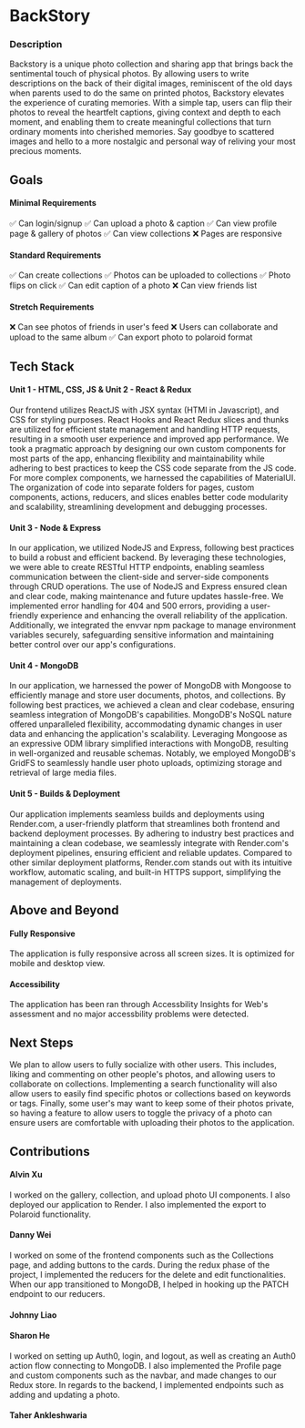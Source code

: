 # BackStory

### Description
Backstory is a unique photo collection and sharing app that brings back the sentimental touch of physical photos. By allowing users to write descriptions on the back of their digital images, reminiscent of the old days when parents used to do the same on printed photos, Backstory elevates the experience of curating memories. With a simple tap, users can flip their photos to reveal the heartfelt captions, giving context and depth to each moment, and enabling them to create meaningful collections that turn ordinary moments into cherished memories. Say goodbye to scattered images and hello to a more nostalgic and personal way of reliving your most precious moments. 

## Goals
#### Minimal Requirements
✅ Can login/signup
✅ Can upload a photo & caption
✅ Can view profile page & gallery of photos
✅ Can view collections
❌ Pages are responsive

#### Standard Requirements
✅ Can create collections
✅ Photos can be uploaded to collections
✅ Photo flips on click
✅ Can edit caption of a photo
❌ Can view friends list

#### Stretch Requirements
❌ Can see photos of friends in user's feed
❌ Users can collaborate and upload to the same album
✅ Can export photo to polaroid format

## Tech Stack
#### Unit 1 - HTML, CSS, JS & Unit 2 - React & Redux

Our frontend utilizes ReactJS with JSX syntax (HTMl in Javascript), and CSS for styling purposes. React Hooks and React Redux slices and thunks are utilized for efficient state management and handling HTTP requests, resulting in a smooth user experience and improved app performance. We took a pragmatic approach by designing our own custom components for most parts of the app, enhancing flexibility and maintainability while adhering to best practices to keep the CSS code separate from the JS code. For more complex components, we harnessed the capabilities of MaterialUI. The organization of code into separate folders for pages, custom components, actions, reducers, and slices enables better code modularity and scalability, streamlining development and debugging processes.

#### Unit 3 - Node & Express
In our application, we utilized NodeJS and Express, following best practices to build a robust and efficient backend. By leveraging these technologies, we were able to create RESTful HTTP endpoints, enabling seamless communication between the client-side and server-side components through CRUD operations. The use of NodeJS and Express ensured clean and clear code, making maintenance and future updates hassle-free. We implemented error handling for 404 and 500 errors, providing a user-friendly experience and enhancing the overall reliability of the application. Additionally, we integrated the envvar npm package to manage environment variables securely, safeguarding sensitive information and maintaining better control over our app's configurations.

#### Unit 4 - MongoDB
In our application, we harnessed the power of MongoDB with Mongoose to efficiently manage and store user documents, photos, and collections. By following best practices, we achieved a clean and clear codebase, ensuring seamless integration of MongoDB's capabilities. MongoDB's NoSQL nature offered unparalleled flexibility, accommodating dynamic changes in user data and enhancing the application's scalability. Leveraging Mongoose as an expressive ODM library simplified interactions with MongoDB, resulting in well-organized and reusable schemas. Notably, we employed MongoDB's GridFS to seamlessly handle user photo uploads, optimizing storage and retrieval of large media files. 
 
#### Unit 5 - Builds & Deployment
Our application implements seamless builds and deployments using Render.com, a user-friendly platform that streamlines both frontend and backend deployment processes. By adhering to industry best practices and maintaining a clean codebase, we seamlessly integrate with Render.com's deployment pipelines, ensuring efficient and reliable updates. Compared to other similar deployment platforms, Render.com stands out with its intuitive workflow, automatic scaling, and built-in HTTPS support, simplifying the management of deployments.

## Above and Beyond
#### Fully Responsive
The application is fully responsive across all screen sizes. It is optimized for mobile and desktop view. 

#### Accessibility
The application has been ran through Accessbility Insights for Web's assessment and no major accessbility problems were detected.

## Next Steps
We plan to allow users to fully socialize with other users. This includes, liking and commenting on other people's photos, and allowing users to collaborate on collections. Implementing a search functionality will also allow users to easily find specific photos or collections based on keywords or tags. Finally, some user's may want to keep some of their photos private, so having a feature to allow users to toggle the privacy of a photo can ensure users are comfortable with uploading their photos to the application.

## Contributions
#### Alvin Xu
I worked on the gallery, collection, and upload photo UI components. I also deployed our application to Render. I also implemented the export to Polaroid functionality.
#### Danny Wei
I worked on some of the frontend components such as the Collections page, and adding buttons to the cards. During the redux phase of the project, I implemented the reducers for the delete and edit functionalities. When our app transitioned to MongoDB, I helped in hooking up the PATCH endpoint to our reducers.
#### Johnny Liao
#### Sharon He
I worked on setting up Auth0, login, and logout, as well as creating an Auth0 action flow connecting to MongoDB. I also implemented the Profile page and custom components such as the navbar, and made changes to our Redux store. In regards to the backend, I implemented endpoints such as adding and updating a photo.
#### Taher Ankleshwaria

